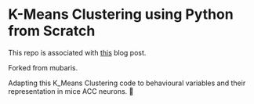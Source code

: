 # K-Means Clustering using Python from Scratch

This repo is associated with [this](https://mubaris.com/2017-10-01/kmeans-clustering-in-python) blog post.

Forked from mubaris.

Adapting this K_Means Clustering code to behavioural variables and their representation in mice ACC neurons. 🤠
